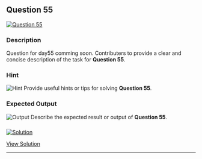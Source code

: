 


## Question 55
<a href="https://github.com/alishgosai/Javascript-Exercise-and-Solutions/blob/master/questions/Question55.md" target="_blank">
  <img src="https://img.shields.io/badge/Question-55-purple?style=for-the-badge&logoSize=60" alt="Question 55">
</a>

### **Description**
Question for day55 comming soon.
Contributers to provide a clear and concise description of the task for **Question 55**.

### **Hint**
![Hint](https://img.shields.io/badge/Hint:-blue)
Provide useful hints or tips for solving **Question 55**.

### **Expected Output**
![Output](https://img.shields.io/badge/Output:-blue)
Describe the expected result or output of **Question 55**.

### <a href="https://github.com/alishgosai/Javascript-Exercise-and-Solutions/blob/master/solutions/Solution55.js" target="_blank">
  <img src="https://img.shields.io/badge/Solution-1f8e00?style=for-the-badge&logo=solution&logoColor=white" alt="Solution">
</a>

<a href="https://github.com/alishgosai/Javascript-Exercise-and-Solutions/blob/master/solutions/Solution55.js" target="_blank">View Solution</a>

---


